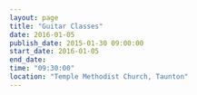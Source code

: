 ```yaml
---
layout: page
title: "Guitar Classes"
date: 2016-01-05
publish_date: 2015-01-30 09:00:00
start_date: 2016-01-05
end_date: 
time: "09:30:00"
location: "Temple Methodist Church, Taunton"
---
```


